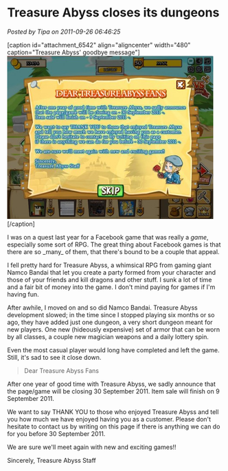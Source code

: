 # Treasure Abyss closes its dungeons

*Posted by Tipa on 2011-09-26 06:46:25*

[caption id="attachment\_6542" align="aligncenter" width="480" caption="Treasure Abyss' goodbye message"][![](../uploads/2011/09/Fullscreen-capture-9232011-74807-AM-480x380.jpg "Treasure Abyss' goodbye message")](../uploads/2011/09/Fullscreen-capture-9232011-74807-AM.jpg)[/caption]

I was on a quest last year for a Facebook game that was really a *game*, especially some sort of RPG. The great thing about Facebook games is that there are so \_many\_ of them, that there's bound to be a couple that appeal.

I fell pretty hard for Treasure Abyss, a whimsical RPG from gaming giant Namco Bandai that let you create a party formed from your character and those of your friends and kill dragons and other stuff. I sunk a lot of time and a fair bit of money into the game. I don't mind paying for games if I'm having fun.

After awhile, I moved on and so did Namco Bandai. Treasure Abyss development slowed; in the time since I stopped playing six months or so ago, they have added just one dungeon, a very short dungeon meant for new players. One new (hideously expensive) set of armor that can be worn by all classes, a couple new magician weapons and a daily lottery spin.

Even the most casual player would long have completed and left the game. Still, it's sad to see it close down.


> Dear Treasure Abyss Fans

After one year of good time with Treasure Abyss, we sadly announce that the page/game will be closing 30 September 2011. Item sale will finish on 9 September 2011.

We want to say THANK YOU to those who enjoyed Treasure Abyss and tell you how much we have enjoyed having you as a customer. Please don't hesitate to contact us by writing on this page if there is anything we can do for you before 30 September 2011. 

We are sure we'll meet again with new and exciting games!!

Sincerely,
Treasure Abyss Staff



